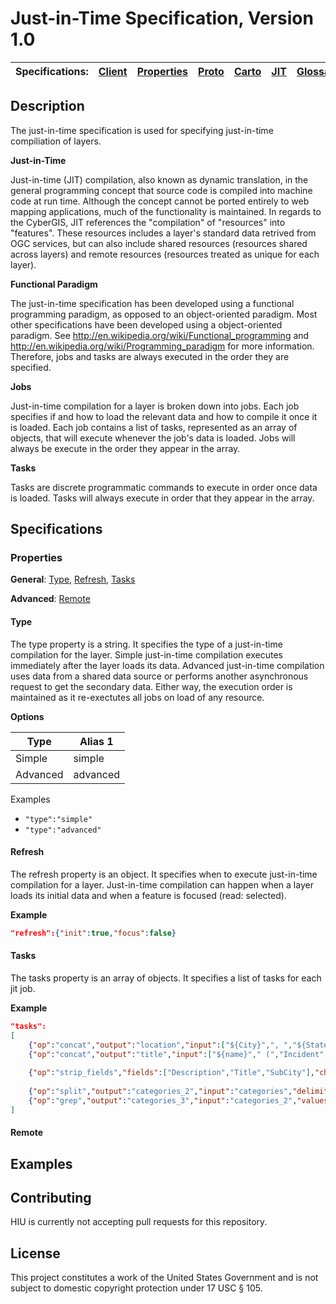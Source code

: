 Just-in-Time Specification, Version 1.0
================

| Specifications: | [Client](https://github.com/state-hiu/cybergis-client-spec/blob/master/1.0/README.md) | [Properties](https://github.com/state-hiu/cybergis-client-spec/blob/master/1.0/cybergis-client-spec-properties-1.0.md) | [Proto](https://github.com/state-hiu/cybergis-client-spec/blob/master/1.0/cybergis-client-spec-proto-1.0.md) | [Carto](https://github.com/state-hiu/cybergis-client-spec/blob/master/1.0/cybergis-client-spec-carto-1.0.md) | [JIT](https://github.com/state-hiu/cybergis-client-spec/blob/master/1.0/cybergis-client-spec-jit-1.0.md) | [Glossaries](https://github.com/state-hiu/cybergis-client-spec/blob/master/1.0/cybergis-client-spec-glossary-1.0.md) | [Bookmarks](https://github.com/state-hiu/cybergis-client-spec/blob/master/1.0/cybergis-client-spec-bookmarks-1.0.md) |
| ---- |  ---- |  ---- |  ---- |  ---- |  ---- |   ---- |   ---- |

## Description

The just-in-time specification is used for specifying just-in-time compiliation of layers.

**Just-in-Time**

Just-in-time (JIT) compilation, also known as dynamic translation, in the general programming concept that source code is compiled into machine code at run time.  Although the concept cannot be ported entirely to web mapping applications, much of the functionality is maintained.  In regards to the CyberGIS, JIT references the "compilation" of "resources" into "features".  These resources includes a layer's standard data retrived from OGC services, but can also include shared resources (resources shared across layers) and remote resources (resources treated as unique for each layer).

**Functional Paradigm**

The just-in-time specification has been developed using a functional programming paradigm, as opposed to an object-oriented paradigm.  Most other specifications have been developed using a object-oriented paradigm.  See http://en.wikipedia.org/wiki/Functional_programming and http://en.wikipedia.org/wiki/Programming_paradigm for more information.  Therefore, jobs and tasks are always executed in the order they are specified.

**Jobs**

Just-in-time compilation for a layer is broken down into jobs.  Each job specifies if and how to load the relevant data and how to compile it once it is loaded.  Each job contains a list of tasks, represented as an array of objects, that will execute whenever the job's data is loaded.  Jobs will always be execute in the order they appear in the array.

**Tasks**

Tasks are discrete programmatic commands to execute in order once data is loaded.  Tasks will always execute in order that they appear in the array.

## Specifications

### Properties

**General**: [Type](#type), [Refresh](#refresh), [Tasks](#tasks)

**Advanced**:  [Remote](#remote)

#### Type

The type property is a string.  It specifies the type of a just-in-time compilation for the layer.  Simple just-in-time compilation executes immediately after the layer loads its data.  Advanced just-in-time compilation uses data from a shared data source or performs another asynchronous request to get the secondary data.  Either way, the execution order is maintained as it re-exectutes all jobs on load of any resource.

**Options**

| Type | Alias 1 | 
| ---- | ---- |
| Simple | simple |
| Advanced | advanced |

Examples

- `"type":"simple"`
- `"type":"advanced"`

#### Refresh

The refresh property is an object.  It specifies when to execute just-in-time compilation for a layer.  Just-in-time compilation can happen when a layer loads its initial data and when a feature is focused (read: selected).

**Example**

```JSON
"refresh":{"init":true,"focus":false}
```

#### Tasks

The tasks property is an array of objects.  It specifies a list of tasks for each jit job.

**Example**

```JSON
"tasks":
[
	{"op":"concat","output":"location","input":["${City}",", ","${State}"]},
	{"op":"concat","output":"title","input":["${name}"," (","Incident",")"]},
			
	{"op":"strip_fields","fields":["Description","Title","SubCity"],"characters":" '\t\n\""},
			
	{"op":"split","output":"categories_2","input":"categories","delimiter":","},
	{"op":"grep","output":"categories_3","input":"categories_2","values":["Extrajudicial Killing"],"keep":false}
]
```

#### Remote

## Examples

## Contributing

HIU is currently not accepting pull requests for this repository.

## License
This project constitutes a work of the United States Government and is not subject to domestic copyright protection under 17 USC § 105.

